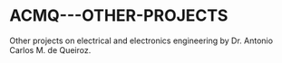 # ACMQ---OTHER-PROJECTS
Other projects on electrical and electronics engineering by Dr. Antonio Carlos M. de Queiroz.

